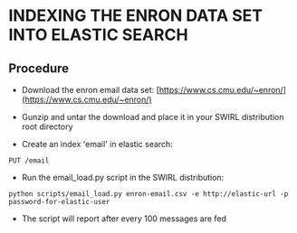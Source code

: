 # INDEXING THE ENRON DATA SET INTO ELASTIC SEARCH

## Procedure

* Download the enron email data set: [https://www.cs.cmu.edu/~enron/](https://www.cs.cmu.edu/~enron/)

* Gunzip and untar the download and place it in your SWIRL distribution root directory

* Create an index 'email' in elastic search:

```
PUT /email
```

* Run the email_load.py script in the SWIRL distribution:

```
python scripts/email_load.py enron-email.csv -e http://elastic-url -p password-for-elastic-user
```

* The script will report after every 100 messages are fed


